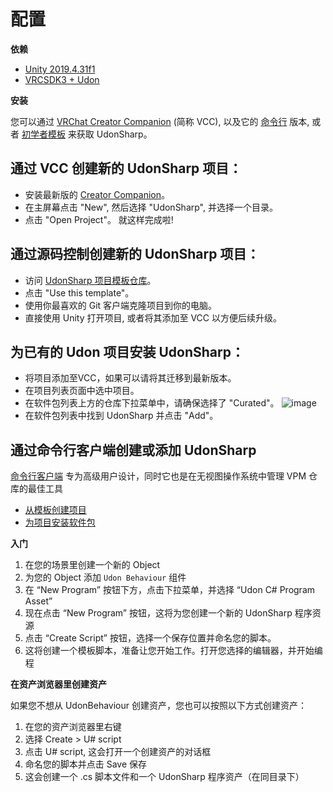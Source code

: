 # 配置

**依赖**
- [Unity 2019.4.31f1](https://unity3d.com/get-unity/download/archive)
- [VRCSDK3 + Udon](https://vrchat.com/home/download)

**安装**

您可以通过 [VRChat Creator Companion](https://vcc.docs.vrchat.com/) (简称 VCC), 以及它的 [命令行](https://vcc.docs.vrchat.com/vpm/cli/) 版本, 或者 [初学者模板](https://github.com/vrchat-community/template-udonsharp) 来获取 UdonSharp。

## 通过 VCC 创建新的 UdonSharp 项目：
- 安装最新版的 [Creator Companion](https://vrchat.com/home/download)。
- 在主屏幕点击 "New", 然后选择 "UdonSharp", 并选择一个目录。
- 点击 "Open Project"。 就这样完成啦!

## 通过源码控制创建新的 UdonSharp 项目：
- 访问 [UdonSharp 项目模板仓库](https://github.com/vrchat-community/template-udonsharp)。
- 点击 "Use this template"。
- 使用你最喜欢的 Git 客户端克隆项目到你的电脑。
- 直接使用 Unity 打开项目, 或者将其添加至 VCC 以方便后续升级。

## 为已有的 Udon 项目安装 UdonSharp：
- 将项目添加至VCC，如果可以请将其迁移到最新版本。
- 在项目列表页面中选中项目。
- 在软件包列表上方的仓库下拉菜单中，请确保选择了 "Curated"。
![image](/udonsharp.docs.vrchat.com/images/repos-official-curated.png)
- 在软件包列表中找到 UdonSharp 并点击 "Add"。


## 通过命令行客户端创建或添加 UdonSharp
[命令行客户端](https://vcc.docs.vrchat.com/vpm/cli/) 专为高级用户设计，同时它也是在无视图操作系统中管理 VPM 仓库的最佳工具
- [从模板创建项目](https://vcc.docs.vrchat.com/vpm/cli/#new)
- [为项目安装软件包](https://vcc.docs.vrchat.com/vpm/cli/#add-package)

**入门**

1. 在您的场景里创建一个新的 Object
2. 为您的 Object 添加 `Udon Behaviour` 组件
3. 在 “New Program” 按钮下方，点击下拉菜单，并选择 “Udon C# Program Asset”
4. 现在点击 “New Program” 按钮，这将为您创建一个新的 UdonSharp 程序资源
5. 点击 “Create Script” 按钮，选择一个保存位置并命名您的脚本。
6. 这将创建一个模板脚本，准备让您开始工作。打开您选择的编辑器，并开始编程

**在资产浏览器里创建资产**

如果您不想从 UdonBehaviour 创建资产，您也可以按照以下方式创建资产：
1. 在您的资产浏览器里右键
2. 选择 Create > U# script
3. 点击 U# script, 这会打开一个创建资产的对话框
4. 命名您的脚本并点击 Save 保存
5. 这会创建一个 .cs 脚本文件和一个 UdonSharp 程序资产（在同目录下）
